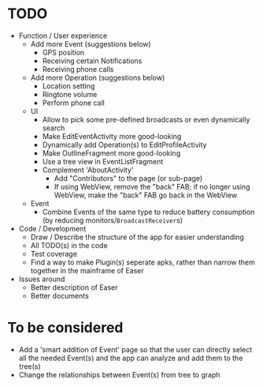 TODO
=====
* Function / User experience
	* Add more Event (suggestions below)
		* GPS position
		* Receiving certain Notifications
		* Receiving phone calls
	* Add more Operation (suggestions below)
		* Location setting
		* Ringtone volume
		* Perform phone call
	* UI
		* Allow to pick some pre-defined broadcasts or even dynamically search
		* Make EditEventActivity more good-looking
		* Dynamically add Operation(s) to EditProfileActivity
		* Make OutlineFragment more good-looking
		* Use a tree view in EventListFragment
		* Complement 'AboutActivity'
			* Add "Contributors" to the page (or sub-page)
			* If using WebView, remove the "back" FAB; if no longer using WebView, make the "back" FAB go back in the WebView
	* Event
		* Combine Events of the same type to reduce battery consumption (by reducing monitors/`BroadcastReceiver`s)
* Code / Development
	* Draw / Describe the structure of the app for easier understanding
	* All TODO(s) in the code
	* Test coverage
	* Find a way to make Plugin(s) seperate apks, rather than narrow them together in the mainframe of Easer
* Issues around
	* Better description of Easer
	* Better documents

To be considered
=======
* Add a 'smart addition of Event' page so that the user can directly select all the needed Event(s) and the app can analyze and add them to the tree(s)
* Change the relationships between Event(s) from tree to graph
